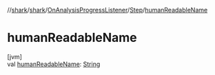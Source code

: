 //[shark](../../../../index.md)/[shark](../../index.md)/[OnAnalysisProgressListener](../index.md)/[Step](index.md)/[humanReadableName](human-readable-name.md)

# humanReadableName

[jvm]\
val [humanReadableName](human-readable-name.md): [String](https://kotlinlang.org/api/latest/jvm/stdlib/kotlin/-string/index.html)
